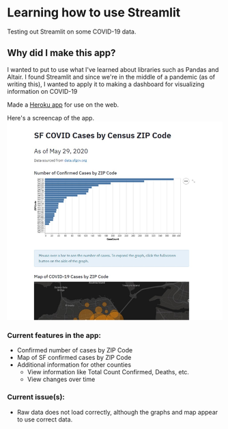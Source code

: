 # Learning how to use Streamlit
Testing out Streamlit on some COVID-19 data. 

## Why did I make this app?
I wanted to put to use what I've learned about libraries such as Pandas and Altair. I found Streamlit and since we're in the middle of a pandemic (as of writing this), I wanted to apply it to making a dashboard for visualizing information on COVID-19

Made a [Heroku app](https://arcane-ridge-56403.herokuapp.com/) for use on the web.

Here's a screencap of the app.
![Image of app](https://github.com/boblandsky/Streamlit_COVID/blob/master/Annotation%202020-05-29%20120505.jpg)

### Current features in the app:
* Confirmed number of cases by ZIP Code
* Map of SF confirmed cases by ZIP Code
* Additional information for other counties
  * View information like Total Count Confirmed, Deaths, etc.
  * View changes over time

### Current issue(s):
* Raw data does not load correctly, although the graphs and map appear to use correct data.
